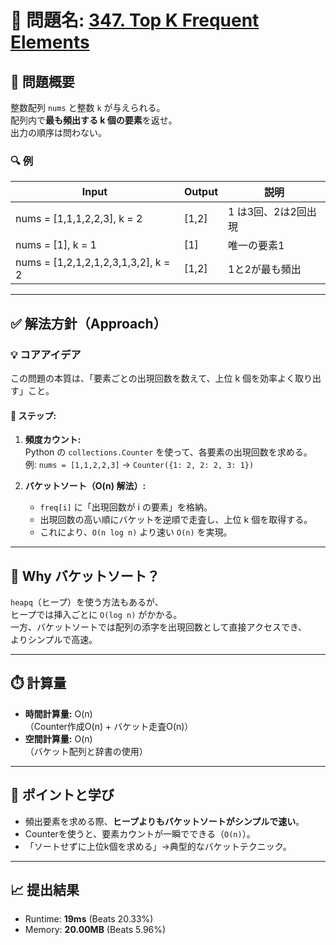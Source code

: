 # 🧩 問題名: [347. Top K Frequent Elements](https://leetcode.com/problems/top-k-frequent-elements/)

## 📝 問題概要

整数配列 `nums` と整数 `k` が与えられる。  
配列内で**最も頻出する k 個の要素**を返せ。  
出力の順序は問わない。

### 🔍 例

| Input | Output | 説明 |
|-------|---------|------|
| nums = [1,1,1,2,2,3], k = 2 | [1,2] | 1 は3回、2は2回出現 |
| nums = [1], k = 1 | [1] | 唯一の要素1 |
| nums = [1,2,1,2,1,2,3,1,3,2], k = 2 | [1,2] | 1と2が最も頻出 |

---

## ✅ 解法方針（Approach）

### 💡 コアアイデア

この問題の本質は、「要素ごとの出現回数を数えて、上位 k 個を効率よく取り出す」こと。

#### 🧩 ステップ:
1. **頻度カウント:**  
   Python の `collections.Counter` を使って、各要素の出現回数を求める。  
   例: `nums = [1,1,2,2,3]` → `Counter({1: 2, 2: 2, 3: 1})`

2. **バケットソート（O(n) 解法）:**  
   - `freq[i]` に「出現回数が i の要素」を格納。  
   - 出現回数の高い順にバケットを逆順で走査し、上位 k 個を取得する。  
   - これにより、`O(n log n)` より速い `O(n)` を実現。

---

## 🧠 Why バケットソート？

`heapq`（ヒープ）を使う方法もあるが、  
ヒープでは挿入ごとに `O(log n)` がかかる。  
一方、バケットソートでは配列の添字を出現回数として直接アクセスでき、  
よりシンプルで高速。

---

## ⏱️ 計算量
- **時間計算量:** O(n)  
  （Counter作成O(n) + バケット走査O(n)）
- **空間計算量:** O(n)  
  （バケット配列と辞書の使用）

---

## 🧠 ポイントと学び
- 頻出要素を求める際、**ヒープよりもバケットソートがシンプルで速い**。
- Counterを使うと、要素カウントが一瞬でできる（`O(n)`）。
- 「ソートせずに上位k個を求める」→典型的なバケットテクニック。

---

## 📈 提出結果
- Runtime: **19ms** (Beats 20.33%)  
- Memory: **20.00MB** (Beats 5.96%)
